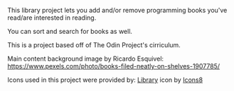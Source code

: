 This library project lets you add and/or remove programming books you've read/are interested in reading. 

You can sort and search for books as well. 

This is a project based off of The Odin Project's cirriculum. 

Main content background image by Ricardo Esquivel: https://www.pexels.com/photo/books-filed-neatly-on-shelves-1907785/

Icons used in this project were provided by:
<a target="_blank" href="https://icons8.com/icon/tYE8ZoDVbD85/library">Library</a> icon by <a target="_blank" href="https://icons8.com">Icons8</a>